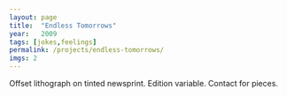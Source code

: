 ```yaml
---
layout: page
title:  "Endless Tomorrows"
year:   2009
tags: [jokes,feelings]
permalink: /projects/endless-tomorrows/
imgs: 2
---
```


Offset lithograph on tinted newsprint. Edition variable. Contact for pieces. 